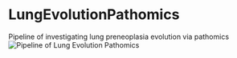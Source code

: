 # LungEvolutionPathomics
Pipeline of investigating lung preneoplasia evolution via pathomics
![Pipeline of Lung Evolution Pathomics](LungEvolutionPathomics.png)